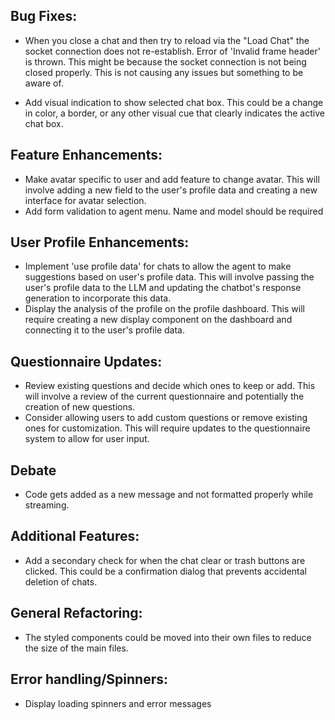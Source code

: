 ## Bug Fixes:
- When you close a chat and then try to reload via the "Load Chat" the socket connection does not re-establish. Error of 'Invalid frame header' is thrown. This might be because the socket connection is not being closed properly. This is not causing any issues but something to be aware of.

- Add visual indication to show selected chat box. This could be a change in color, a border, or any other visual cue that clearly indicates the active chat box.

## Feature Enhancements:
- Make avatar specific to user and add feature to change avatar. This will involve adding a new field to the user's profile data and creating a new interface for avatar selection.
- Add form validation to agent menu. Name and model should be required

## User Profile Enhancements:
- Implement 'use profile data' for chats to allow the agent to make suggestions based on user's profile data. This will involve passing the user's profile data to the LLM and updating the chatbot's response generation to incorporate this data.
- Display the analysis of the profile on the profile dashboard. This will require creating a new display component on the dashboard and connecting it to the user's profile data.

## Questionnaire Updates:
- Review existing questions and decide which ones to keep or add. This will involve a review of the current questionnaire and potentially the creation of new questions.
- Consider allowing users to add custom questions or remove existing ones for customization. This will require updates to the questionnaire system to allow for user input.

## Debate
- Code gets added as a new message and not formatted properly while streaming.

## Additional Features:
- Add a secondary check for when the chat clear or trash buttons are clicked. This could be a confirmation dialog that prevents accidental deletion of chats.

## General Refactoring:
- The styled components could be moved into their own files to reduce the size of the main files.

## Error handling/Spinners:
- Display loading spinners and error messages


